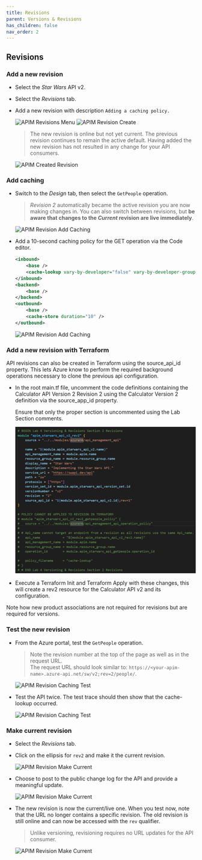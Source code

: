 ```yaml
---
title: Revisions
parent: Versions & Revisions
has_children: false
nav_order: 2
---
```



## Revisions

### Add a new revision

- Select the *Star Wars* API v2.
- Select the *Revisions* tab.
- Add a new revision with description `Adding a caching policy.`

  ![APIM Revisions Menu](../../assets/images/apim-revisions-menu.png)
  ![APIM Revision Create](../../assets/images/apim-revisions-create.png)

  > The new revision is online but not yet current. The previous revision continues to remain the active default. Having added the new revision has not resulted in any change for your API consumers.

  ![APIM Created Revision](../../assets/images/apim-created-revision.png)

### Add caching

- Switch to the *Design* tab, then select the `GetPeople` operation.
  > *Revision 2* automatically became the active revision you are now making changes in. You can also switch between revisions, but **be aware that changes to the *Current* revision are live immediately**.

  ![APIM Revision Add Caching](../../assets/images/apim-revision-add-caching-1.png)

- Add a 10-second caching policy for the GET operation via the Code editor.

  ```xml
  <inbound>
      <base />
      <cache-lookup vary-by-developer="false" vary-by-developer-groups="false" allow-private-response-caching="false" must-revalidate="false" downstream-caching-type="none" />
  </inbound>
  <backend>
      <base />
  </backend>
  <outbound>
      <base />
      <cache-store duration="10" />
  </outbound>
  ```

  ![APIM Revision Add Caching](../../assets/images/apim-revision-add-caching-2.png)

### Add a new revision with Terraform

API revisions can also be created in Terraform using the source_api_id property. This lets Azure know to perform the required background operations necessary to clone the previous api configuration.

- In the root main.tf file, uncomment the code definitions containing the Calculator API Version 2 Revision 2 using the Calculator Version 2 definition via the source_app_id property.
  
  Ensure that only the proper section is uncommented using the Lab Section comments.

  ![Terraform APIM Calc API v2 rev2](../../assets/images/tf-module-5-add-calc-api-v2-rev2.png)
  
- Execute a Terraform Init and Terraform Apply with these changes, this will create a rev2 resource for the Calculator API v2 and its configuration.

Note how new product associations are not required for revisions but are required for versions. 

### Test the new revision

- From the Azure portal, test the `GetPeople` operation.
  > Note the revision number at the top of the page as well as in the request URL.  
  The request URL should look similar to: `https://<your-apim-name>.azure-api.net/sw/v2;rev=2/people/`.

  ![APIM Revision Caching Test](../../assets/images/apim-revision-test-caching-1.png)

- Test the API twice. The test trace should then show that the cache-lookup occurred. 

  ![APIM Revision Caching Test](../../assets/images/apim-revision-test-caching-2.png)

### Make current revision

- Select the _Revisions_ tab.
- Click on the ellipsis for `rev2` and make it the current revision.

  ![APIM Revision Make Current](../../assets/images/apim-revision-make-current-1.png)

- Choose to post to the public change log for the API and provide a meaningful update.

  ![APIM Revision Make Current](../../assets/images/apim-revision-make-current-2.png)

- The new revision is now the current/live one. When you test now, note that the URL no longer contains a specific revision. The old revision is still online and can now be accessed with the `rev` qualifier. 

  > Unlike versioning, revisioning requires no URL updates for the API consumer.

  ![APIM Revision Make Current](../../assets/images/apim-revision-make-current-3.png)